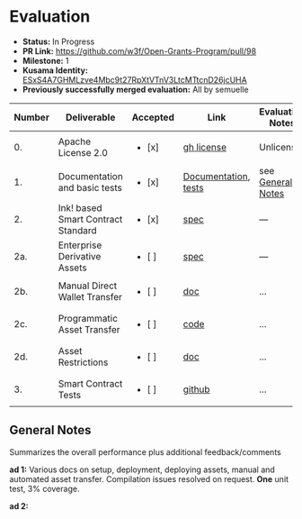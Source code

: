 # Evaluation

- **Status:** In Progress
- **PR Link:** https://github.com/w3f/Open-Grants-Program/pull/98
- **Milestone:** 1
- **Kusama Identity:** [ESxS4A7GHMLzve4Mbc9t27RpXtVTnV3LtcMTtcnD26jcUHA](https://polkascan.io/pre/kusama/account/ESxS4A7GHMLzve4Mbc9t27RpXtVTnV3LtcMTtcnD26jcUHA)
- **Previously successfully merged evaluation:** All by semuelle

| Number | Deliverable | Accepted | Link | Evaluation Notes |
| --- | --- | --- | --- | --- |
| 0. | Apache License 2.0 | <ul><li>[x] </li></ul> | [gh license](https://github.com/Cerebellum-Network/private-standalone-network-node/blob/9aed9428fce057bf7902690340bc48092ca08c10/LICENSE) | Unlicense |
| 1. | Documentation and basic tests | <ul><li>[x] </li></ul> | [Documentation](https://github.com/Cerebellum-Network/private-standalone-network-node/tree/1bb1a23e7643d487c2914f25fff54851cb409fe9#documentation), [tests](https://github.com/Cerebellum-Network/private-standalone-network-node/blob/1bb1a23e7643d487c2914f25fff54851cb409fe9/docs/deployment.md) | see [General Notes](#general-notes) |
| 2. | Ink! based Smart Contract Standard | <ul><li>[x] </li></ul> | [spec](https://github.com/Cerebellum-Network/cere-enterprise-smart-contracts/blob/b6ec8a26dedb469d7d9eec97c5931bf03940bb6d/cere01/specification.md) | — |
| 2a. | Enterprise Derivative Assets | <ul><li>[ ] </li></ul> | [spec](https://github.com/Cerebellum-Network/cere-enterprise-smart-contracts/blob/b6ec8a26dedb469d7d9eec97c5931bf03940bb6d/cere01/specification.md) | — |
| 2b. | Manual Direct Wallet Transfer | <ul><li>[ ] </li></ul> | [doc](https://github.com/Cerebellum-Network/private-standalone-network-node/blob/dev/docs/direct_wallet_transfer.md) | ... |
| 2c. | Programmatic Asset Transfer | <ul><li>[ ] </li></ul> | [code](https://github.com/Cerebellum-Network/private-standalone-network-node/blob/dev/ext20/lib.rs#L100) | ... |
| 2d. | Asset Restrictions | <ul><li>[ ] </li></ul> | [doc](https://github.com/Cerebellum-Network/private-standalone-network-node/blob/dev/docs/asset_restrictions.md) | ... |
| 3. | Smart Contract Tests | <ul><li>[ ] </li></ul> | [github](<[clickme](https://github.com/Cerebellum-Network/cere-enterprise-smart-contracts/blob/b6ec8a26dedb469d7d9eec97c5931bf03940bb6d/cere01/lib.rs#L196)>) | ... |

## General Notes

Summarizes the overall performance plus additional feedback/comments

**ad 1:** Various docs on setup, deployment, deploying assets, manual and automated asset transfer. Compilation issues resolved on request. **One** unit test, 3% coverage.

**ad 2:**
